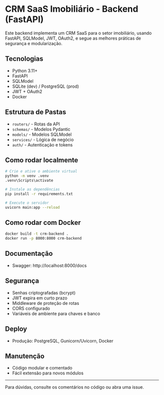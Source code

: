 # CRM SaaS Imobiliário - Backend (FastAPI)

Este backend implementa um CRM SaaS para o setor imobiliário, usando FastAPI, SQLModel, JWT, OAuth2, e segue as melhores práticas de segurança e modularização.

## Tecnologias
- Python 3.11+
- FastAPI
- SQLModel
- SQLite (dev) / PostgreSQL (prod)
- JWT + OAuth2
- Docker

## Estrutura de Pastas
- `routers/` - Rotas da API
- `schemas/` - Modelos Pydantic
- `models/` - Modelos SQLModel
- `services/` - Lógica de negócio
- `auth/` - Autenticação e tokens

## Como rodar localmente
```bash
# Crie e ative o ambiente virtual
python -m venv .venv
.venv\Scripts\activate

# Instale as dependências
pip install -r requirements.txt

# Execute o servidor
uvicorn main:app --reload
```

## Como rodar com Docker
```bash
docker build -t crm-backend .
docker run -p 8000:8000 crm-backend
```

## Documentação
- Swagger: http://localhost:8000/docs

## Segurança
- Senhas criptografadas (bcrypt)
- JWT expira em curto prazo
- Middleware de proteção de rotas
- CORS configurado
- Variáveis de ambiente para chaves e banco

## Deploy
- Produção: PostgreSQL, Gunicorn/Uvicorn, Docker

## Manutenção
- Código modular e comentado
- Fácil extensão para novos módulos

---

Para dúvidas, consulte os comentários no código ou abra uma issue.
